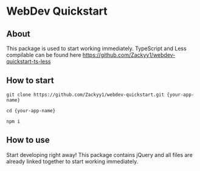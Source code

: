 # WebDev Quickstart

## About

This package is used to start working immediately. TypeScript and Less compilable can be found here https://github.com/Zackyy1/webdev-quickstart-ts-less

## How to start

`git clone https://github.com/Zackyy1/webdev-quickstart.git {your-app-name}`

`cd {your-app-name}`

`npm i`


## How to use

Start developing right away! This package contains jQuery and all files are already linked together to start working immediately.
